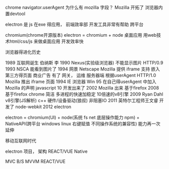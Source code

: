 chrome  navigator.userAgent 为什么有 mozilla 字段？
    Mozilla 开拓了 浏览器内置devtool

electron 是 js 在exe 得应用，
前端效率部 开发工具非常有帮助
跨平台

chromium(chrome开源版本)
electron = chromium + node  桌面应用
用web技术html/css/js 来做桌面应用  开发效率快

浏览器得进化历史

1989  互联网诞生   伯纳斯 李
1990  Nexus(实验级浏览器)  不能显示图片   HTTP/0.9  
1993  NSCA                能看到图片了
1994  网景  Netscape Mozilla
    提供 iframe 支持   嵌入第三方得页面  商业广告
    有了 网关， 运维
    服务器端  根据userAgent HTTP/1.0  Mozilla 推出 iframe 页面
1994  IE 浏览器  Win 95    在自己得userAgent 中加入 Mozilla 的声明
    javascript 10 开发出来了
2002  Mozilla 出来  基于firefox
2008  基于firefox  chrome  简洁  多进程的快速加稳定  10倍速的v8引擎
2009  Ryan Dahl v8引擎(JS解析) c++ 硬件/设备驱动(狼叔)  非阻塞IO
2011  英特尔工程师王文睿 开发了 node-webkit
2012  electron 

electron = chromium(UI) + node(系统 fs net 底层操作能力 npm) + NativeAPI(跨平台  windows linux  右键赋值 不同操作系统的兼容性)  能力再一次延伸

移动互联网时代


electron 项目， 架构
    REACT/VUE
    Native

MVC   B/S
MVVM  REACT/VUE